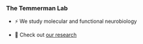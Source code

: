 ### The Temmerman Lab

* ⚡ We study molecular and functional neurobiology

* 🧪 Check out [our research](https://bio.kuleuven.be/df/lt/research)

<!--**TemmermanLab/TemmermanLab** is a ✨ _special_ ✨ repository because its `README.md` (this file) appears on your GitHub profile.

Here are some ideas to get you started:

- 🔭 I’m currently working on ...
- 🌱 I’m currently learning ...
- 👯 I’m looking to collaborate on ...
- 🤔 I’m looking for help with ...
- 💬 Ask me about ...
- 📫 How to reach me: ...
- 😄 Pronouns: ...
- ⚡ Fun fact: ...
-->
